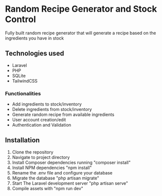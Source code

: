 <h1>Random Recipe Generator and Stock Control</h1>
<p>Fully built random recipe generator that will generate a recipe based on the ingredients you have in stock</p>
<h2>Technologies used</h2>
<ul>
    <li>Laravel</li>
    <li>PHP</li>
    <li>SQLite</li>
    <li>TailwindCSS</li>
</ul>
<h3>Functionalities</h3>
<ul>
    <li>Add ingredients to stock/inventory</li>
    <li>Delete ingredients from stock/inventory</li>
    <li>Generate random recipe from available ingredients</li>
    <li>User account creation/edit</li>
    <li>Authentication and Validation</li>
</ul>

<h2>Installation</h2>

<ol>
    <li>Clone the repository</li>
    <li>Navigate to project directory</li>
    <li>Install Composer dependencies running "composer install"</li>
    <li>Install NPM dependencies "npm install"</li>
    <li>Rename the .env file and configure your database</li>
    <li>Migrate the database "php artisan migrate"</li>
    <li>Start The Laravel development server "php artisan serve"</li>
    <li>Compile assets with "npm run dev"</li>
</ol>
